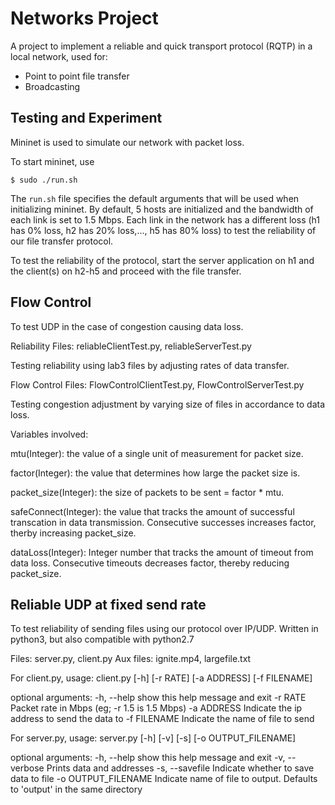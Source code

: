 Networks Project
================
A project to implement a reliable and quick transport protocol (RQTP) in a local network, used for:
- Point to point file transfer
- Broadcasting

Testing and Experiment
----------------------
Mininet is used to simulate our network with packet loss. 

To start mininet, use
```terminal
$ sudo ./run.sh
```

The `run.sh` file specifies the default arguments that will be used when initializing mininet. By default, 5 hosts are initialized and the bandwidth of each link is set to 1.5 Mbps. Each link in the network has a different loss (h1 has 0% loss, h2 has 20% loss,..., h5 has 80% loss) to test the reliability of our file transfer protocol.

To test the reliability of the protocol, start the server application on h1 and the client(s) on h2-h5 and proceed with the file transfer. 

Flow Control
------------
To test UDP in the case of congestion causing data loss. 

Reliability 
Files: reliableClientTest.py, reliableServerTest.py

Testing reliability using lab3 files by adjusting rates of data transfer. 

Flow Control
Files: FlowControlClientTest.py, FlowControlServerTest.py

Testing congestion adjustment by varying size of files in accordance to data loss.

Variables involved: 

mtu(Integer): the value of a single unit of measurement for packet size.

factor(Integer): the value that determines how large the packet size is. 

packet_size(Integer): the size of packets to be sent = factor * mtu.

safeConnect(Integer): the value that tracks the amount of successful transcation in data transmission. Consecutive successes increases factor, therby increasing packet_size.

dataLoss(Integer): Integer number that tracks the amount of timeout from data loss. Consecutive timeouts decreases factor, thereby reducing packet_size. 

Reliable UDP at fixed send rate
------------
To test reliability of sending files using our protocol over IP/UDP. 
Written in python3, but also compatible with python2.7

Files: server.py, client.py
Aux files: ignite.mp4, largefile.txt

For client.py, 
usage: client.py [-h] [-r RATE] [-a ADDRESS] [-f FILENAME]

optional arguments:
  -h, --help   show this help message and exit
  -r RATE      Packet rate in Mbps (eg; -r 1.5 is 1.5 Mbps)
  -a ADDRESS   Indicate the ip address to send the data to
  -f FILENAME  Indicate the name of file to send

For server.py, 
usage: server.py [-h] [-v] [-s] [-o OUTPUT_FILENAME]

optional arguments:
  -h, --help          show this help message and exit
  -v, --verbose       Prints data and addresses
  -s, --savefile      Indicate whether to save data to file
  -o OUTPUT_FILENAME  Indicate name of file to output. Defaults to 'output' in
                      the same directory
